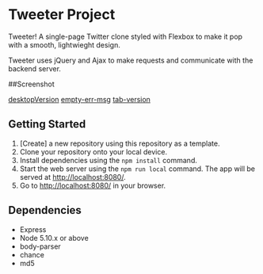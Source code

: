 # Tweeter Project

Tweeter! A single-page Twitter clone styled with Flexbox to make it pop with a smooth, lightwieght design.

Tweeter uses jQuery and Ajax to make requests and communicate with the backend server.

##Screenshot

[desktopVersion](docs/desktop-pic.png)
[empty-err-msg](https://github.com/tarinkazi/tweeter/blob/0fcff56ae4d2d63c880660e467f5bd7bf7eb893e/docs/empty-err-msg.png)
[tab-version](https://github.com/tarinkazi/tweeter/blob/0fcff56ae4d2d63c880660e467f5bd7bf7eb893e/docs/tab-pic.png)

## Getting Started

1. [Create] a new repository using this repository as a template.
2. Clone your repository onto your local device.
3. Install dependencies using the `npm install` command.
3. Start the web server using the `npm run local` command. The app will be served at <http://localhost:8080/>.
4. Go to <http://localhost:8080/> in your browser.

## Dependencies

- Express
- Node 5.10.x or above
- body-parser
- chance
- md5


